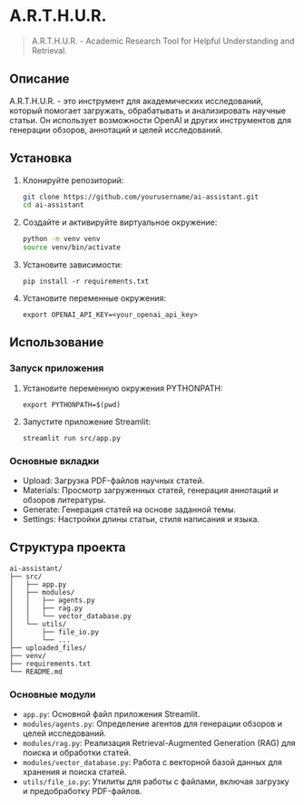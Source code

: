 # A.R.T.H.U.R.
> A.R.T.H.U.R. - Academic Research Tool for Helpful Understanding and Retrieval.

## Описание
A.R.T.H.U.R. - это инструмент для академических исследований, который помогает загружать, обрабатывать и анализировать научные статьи. Он использует возможности OpenAI и других инструментов для генерации обзоров, аннотаций и целей исследований.

## Установка

1. Клонируйте репозиторий:
   ```sh
   git clone https://github.com/yourusername/ai-assistant.git
   cd ai-assistant
    ```
2. Создайте и активируйте виртуальное окружение:
    ```sh
    python -m venv venv
    source venv/bin/activate
    ```
3. Установите зависимости:
    ```
    pip install -r requirements.txt
    ```
4. Установите переменные окружения:
    ```
    export OPENAI_API_KEY=<your_openai_api_key>
    ```

## Использование
### Запуск приложения
1. Установите переменную окружения PYTHONPATH:
    ```
    export PYTHONPATH=$(pwd)
    ```
2. Запустите приложение Streamlit:
    ```
    streamlit run src/app.py
    ```
### Основные вкладки
- Upload: Загрузка PDF-файлов научных статей.
- Materials: Просмотр загруженных статей, генерация аннотаций и обзоров литературы.
- Generate: Генерация статей на основе заданной темы.
- Settings: Настройки длины статьи, стиля написания и языка.

## Структура проекта
```
ai-assistant/
├── src/
│   ├── app.py
│   ├── modules/
│   │   ├── agents.py
│   │   ├── rag.py
│   │   └── vector_database.py
│   └── utils/
│       ├── file_io.py
│       └── ...
├── uploaded_files/
├── venv/
├── requirements.txt
└── README.md
```
### Основные модули 
- `app.py`: Основной файл приложения Streamlit.
- `modules/agents.py`: Определение агентов для генерации обзоров и целей исследований.
- `modules/rag.py`: Реализация Retrieval-Augmented Generation (RAG) для поиска и обработки статей.
- `modules/vector_database.py`: Работа с векторной базой данных для хранения и поиска статей.
- `utils/file_io.py`: Утилиты для работы с файлами, включая загрузку и предобработку PDF-файлов.
